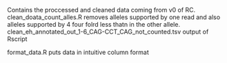 Contains the proccessed and cleaned data coming from v0 of RC.
clean_doata_count_alles.R removes alleles supported by one read and also alleles supported by 4 four folrd less thatn in
the other allele.
clean_eh_annotated_out_1-6_CAG-CCT_CAG_not_counted.tsv output of Rscript

format_data.R puts data in intuitive column format 
